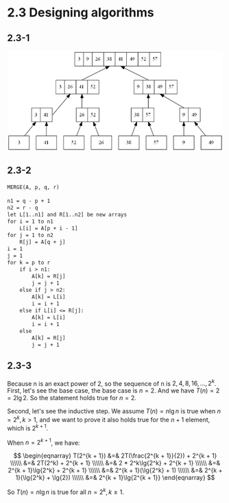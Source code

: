 # 2.3 Designing algorithms
## 2.3-1
![Alt text](2.3-2.png)

## 2.3-2
```
MERGE(A, p, q, r)

n1 = q - p + 1
n2 = r - q
let L[1..n1] and R[1..n2] be new arrays
for i = 1 to n1
    L[i] = A[p + i - 1]
for j = 1 to n2
    R[j] = A[q + j]
i = 1
j = 1
for k = p to r
    if i > n1:
        A[k] = R[j]
        j = j + 1
    else if j > n2:
        A[k] = L[i]
        i = i + 1
    else if L[i] <= R[j]:
        A[k] = L[i]
        i = i + 1
    else
        A[k] = R[j]
        j = j + 1
```

## 2.3-3
Because n is an exact power of 2, so the sequence of n is $2, 4, 8, 16, \ldots, 2^k$. First, let's see the base case, the base case is $n = 2$. And we have $T(n) = 2 = 2\lg{2}$. So the statement holds true for $n = 2$.

Second, let's see the inductive step. We assume $T(n) = n\lg{n}$ is true when $n = 2^k, k > 1$, and we want to prove it also holds true for the $n + 1$ element, which is $2^{k + 1}$.

When $n = 2^{k + 1}$, we have:

$$
\begin{eqnarray}
T(2^{k + 1}) &=& 2T(\frac{2^{k + 1}}{2}) + 2^{k + 1} \\\\\\
&=& 2T(2^k) + 2^{k + 1} \\\\\\
&=& 2 * 2^k\lg{2^k} + 2^{k + 1} \\\\\\
&=& 2^{k + 1}\lg{2^k} + 2^{k + 1} \\\\\\
&=& 2^{k + 1}(\lg{2^k} + 1) \\\\\\
&=& 2^{k + 1}(\lg{2^k} + \lg{2}) \\\\\\
&=& 2^{k + 1}\lg{2^{k + 1}}
\end{eqnarray}
$$

So $T(n) = n\lg{n}$ is true for all $n = 2^k, k \geq 1$.
